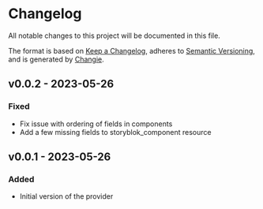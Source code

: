 # Changelog
All notable changes to this project will be documented in this file.

The format is based on [Keep a Changelog](https://keepachangelog.com/en/1.0.0/),
adheres to [Semantic Versioning](https://semver.org/spec/v2.0.0.html),
and is generated by [Changie](https://github.com/miniscruff/changie).


## v0.0.2 - 2023-05-26
### Fixed
* Fix issue with ordering of fields in components
* Add a few missing fields to storyblok_component resource

## v0.0.1 - 2023-05-26
### Added
* Initial version of the provider
